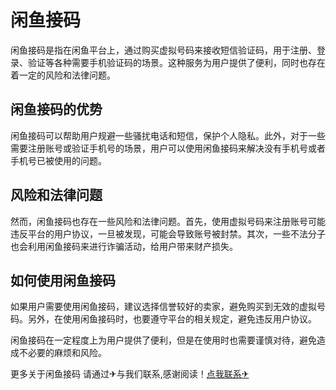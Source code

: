 # 闲鱼接码

闲鱼接码是指在闲鱼平台上，通过购买虚拟号码来接收短信验证码，用于注册、登录、验证等各种需要手机验证码的场景。这种服务为用户提供了便利，同时也存在着一定的风险和法律问题。

## 闲鱼接码的优势

闲鱼接码可以帮助用户规避一些骚扰电话和短信，保护个人隐私。此外，对于一些需要注册账号或验证手机号的场景，用户可以使用闲鱼接码来解决没有手机号或者手机号已被使用的问题。

## 风险和法律问题

然而，闲鱼接码也存在一些风险和法律问题。首先，使用虚拟号码来注册账号可能违反平台的用户协议，一旦被发现，可能会导致账号被封禁。其次，一些不法分子也会利用闲鱼接码来进行诈骗活动，给用户带来财产损失。

## 如何使用闲鱼接码

如果用户需要使用闲鱼接码，建议选择信誉较好的卖家，避免购买到无效的虚拟号码。另外，在使用闲鱼接码时，也要遵守平台的相关规定，避免违反用户协议。

闲鱼接码在一定程度上为用户提供了便利，但是在使用时也需要谨慎对待，避免造成不必要的麻烦和风险。

更多关于闲鱼接码 请通过✈与我们联系,感谢阅读！[点我联系✈](https://app.k02.cc)